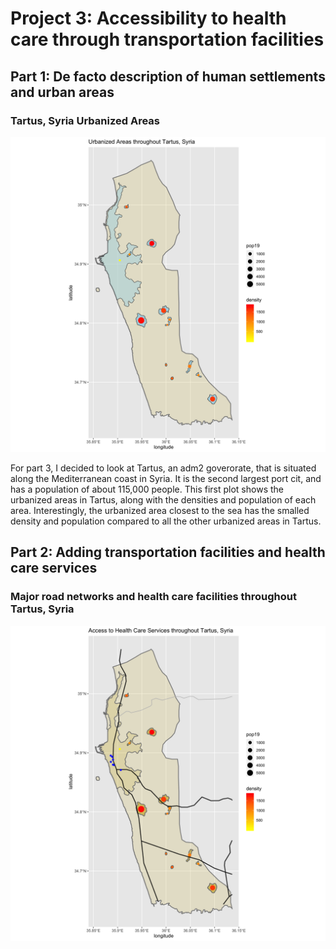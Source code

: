 # Project 3: Accessibility to health care through transportation facilities

## Part 1: De facto description of human settlements and urban areas
### Tartus, Syria Urbanized Areas
![](Tartus2.png)

For part 3, I decided to look at Tartus, an adm2 goverorate, that is situated along the Mediterranean coast in Syria. It is the second largest port cit, and has a population of about 115,000 people. This first plot shows the urbanized areas in Tartus, along with the densities and population of each area. Interestingly, the urbanized area closest to the sea has the smalled density and population compared to all the other urbanized areas in Tartus.


## Part 2: Adding transportation facilities and health care services
### Major road networks and health care facilities throughout Tartus, Syria
![](Tartus_hcf_and_roads.png)


